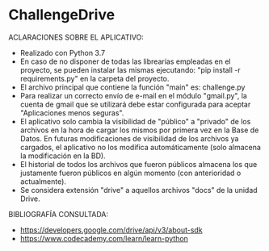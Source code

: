 # ChallengeDrive

ACLARACIONES SOBRE EL APLICATIVO:

- Realizado con Python 3.7
- En caso de no disponer de todas las librearías empleadas en el proyecto, se pueden instalar las mismas ejecutando: "pip install -r requirements.py" en la carpeta del proyecto.
- El archivo principal que contiene la función "main" es: challenge.py
- Para realizar un correcto envío de e-mail en el módulo "gmail.py", la cuenta de gmail que se utilizará debe estar configurada para aceptar "Aplicaciones menos seguras".
- El aplicativo solo cambia la visibilidad de "público" a "privado" de los archivos en la hora de cargar los mismos por primera vez en la Base de Datos. En futuras modificaciones de visibilidad de los archivos ya cargados, el aplicativo no los modifica automáticamente (solo almacena la modificación en la BD).
- El historial de todos los archivos que fueron públicos almacena los que justamente fueron públicos en algún momento (con anterioridad o actualmente).
- Se considera extensión "drive" a aquellos archivos "docs" de la unidad Drive.

BIBLIOGRAFÍA CONSULTADA:

- https://developers.google.com/drive/api/v3/about-sdk
- https://www.codecademy.com/learn/learn-python
